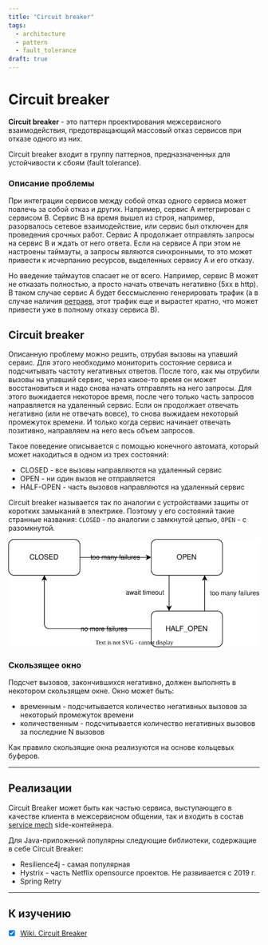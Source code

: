 ```yaml
---
title: "Circuit breaker"
tags: 
  - architecture
  - pattern
  - fault_tolerance
draft: true
---
```


# Circuit breaker

__Circuit breaker__ - это паттерн проектирования межсервисного взаимодействия, предотвращающий массовый отказ сервисов при отказе одного из них.

Circuit breaker входит в группу паттернов, предназначенных для устойчивости к сбоям (fault tolerance).

### Описание проблемы
При интеграции сервисов между собой отказ одного сервиса может повлечь за собой отказ и других.
Например, сервис A интегрирован с сервисом B.
Сервис B на время вышел из строя, например, разорвалось сетевое взаимодействие, или сервис был отключен для проведения срочных работ.
Сервис A продолжает отправлять запросы на сервис В и ждать от него ответа.
Если на сервисе А при этом не настроены таймауты, а запросы являются синхронными, то это может привести к исчерпанию ресурсов, выделенных сервису А и его отказу.

Но введение таймаутов спасает не от всего.
Например, сервис В может не отказать полностью, а просто начать отвечать негативно (5xx в http).
В таком случае сервис А будет бессмысленно генерировать трафик (а в случае наличия [ретраев](./retry.md), этот трафик еще и вырастет кратно, что может привести уже в полному отказу сервиса В).

## Circuit breaker

Описанную проблему можно решить, отрубая вызовы на упавший сервис.
Для этого необходимо мониторить состояние сервиса и подсчитывать частоту негативных ответов.
После того, как мы отрубили вызовы на упавший сервис, через какое-то время он может восстановиться и надо снова начать отправлять на него запросы.
Для этого выжидается некоторое время, после чего только часть запросов направляется на удаленный сервис.
Если он продолжает отвечать негативно (или не отвечать вовсе), то снова выжидаем некоторый промежуток времени.
И только когда сервис начинает отвечать позитивно, направляем на него весь объем запросов.

Такое поведение описывается с помощью конечного автомата, который может находиться в одном из трех состояний:
- CLOSED - все вызовы направляются на удаленный сервис
- OPEN - ни один вызов не отправляется
- HALF-OPEN - часть вызовов направляются на удаленный сервис

Circuit breaker называется так по аналогии с устройствами защиты от коротких замыканий в электрике.
Поэтому у его состояний такие странные названия: `CLOSED` - по аналогии с замкнутой цепью, `OPEN` - с разомкнутой. 

![Circuit breaker finite-state machine](../../images/src/circuit_breaker.drawio.svg)

### Скользящее окно
Подсчет вызовов, закончившихся негативно, должен выполнять в некотором скользящем окне.
Окно может быть:
- временным - подсчитывается количество негативных вызовов за некоторый промежуток времени
- количественным - подсчитывается количество негативных вызовов за последние N вызовов

Как правило скользящие окна реализуются на основе кольцевых буферов.


---
## Реализации
Circuit Breaker может быть как частью сервиса, выступающего в качестве клиента в межсервисном общении, так и входить в состав [service mech](./service_mesh.md) side-контейнера.

Для Java-приложений популярны следующие библиотеки, содержащие в себе Circuit Breaker:
- Resilience4j - самая популярная
- Hystrix - часть Netflix opensource проектов. Не развивается с 2019 г.
- Spring Retry

---
## К изучению

- [X] [Wiki. Circuit Breaker](https://en.wikipedia.org/wiki/Circuit_breaker_design_pattern)

